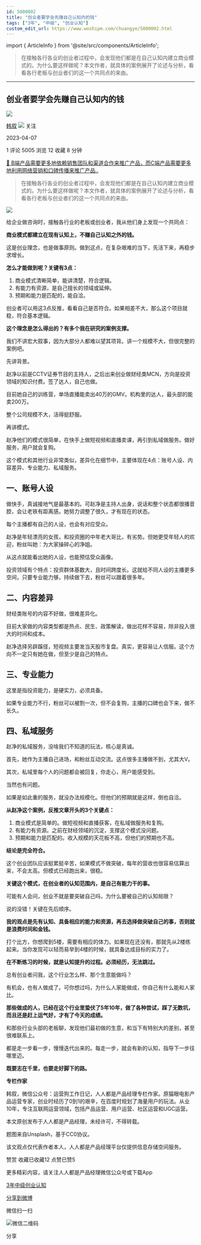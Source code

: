 ```yaml
---
id: 5800002
title: "创业者要学会先赚自己认知内的钱"
tags: ["3年", "中级", "创业认知"]
custom_edit_url: https://www.woshipm.com/chuangye/5800002.html
---
```

import { ArticleInfo } from '@site/src/components/ArticleInfo';

<ArticleInfo
    author="韩叙"
    authorLink="https://www.woshipm.com/u/57956"
    published="2023-04-07"
    views={5005}
    comments={1}
    collects={12}
/>

> 在接触各行各业的创业者过程中，会发现他们都是在自己认知内建立商业模式的。为什么要这样做呢？本文作者，就具体的案例展开了论述与分析，看看各行老板与创业者们的这一个共同点的来由。

---

## 创业者要学会先赚自己认知内的钱

[![](https://image.woshipm.com/wp-files/2015/11/IMG_0437.jpg!/both/72x72)](https://www.woshipm.com/u/57956)

[韩叙](https://www.woshipm.com/u/57956) ![](https://static.woshipm.com/tag/1121_1@2x.png) 关注

2023-04-07

1 评论 5005 浏览 12 收藏 8 分钟

[🔗 B端产品需要更多地依赖销售团队和渠道合作来推广产品，而C端产品需要更多地利用网络营销和口碑传播来推广产品..](https://ke.qidianla.com/courses/bcpm)

> 在接触各行各业的创业者过程中，会发现他们都是在自己认知内建立商业模式的。为什么要这样做呢？本文作者，就具体的案例展开了论述与分析，看看各行老板与创业者们的这一个共同点的来由。

![](https://image.woshipm.com/wp-files/2023/04/cveuDjHJbn0iYRgoTB76.jpg)

给企业做咨询时，接触各行业的老板或创业者，我从他们身上发现一个共同点：

**商业模式都建立在现有认知上，不赚自己认知之外的钱。**

这是创业理念，也是做事原则。做到这点，在复杂艰难的当下，先活下来，再稳步求增长。

**怎么才能做到呢？关键有3点：**

1.  商业模式清晰简单，能讲清楚，符合逻辑。
2.  有能力有资源，是自己擅长的领域或延伸。
3.  预期和能力是匹配的，能自洽。

创业者可以用这3点反推，看看自己是否符合。如果相差不大，那么这个项目就稳，符合基本逻辑。

**这个理念是怎么得出的？有多个我在研究的案例支撑。**

我们不讲宏大叙事，因为大部分人都难以望其项背。讲一个规模不大，但很完整的案例吧。

先讲背景。

赵净以前是CCTV证券节目的主持人，之后出来创业做财经类MCN，方向是投资领域的知识付费。签了达人，自己也做。

目前她自己的训练营，单场直播能卖出40万的GMV。机构里的达人，最头部的能卖200万。

整个公司规模不大，活得挺舒服。

再讲模式。

赵净他们的模式很简单，在快手上做短视频和直播卖课，再引到私域做服务。做好服务，用户就会复购。

这个模式和其他行业非常类似，差异化在细节中，主要体现在4点：账号人设、内容差异、专业能力、私域服务。

## 一、账号人设

做快手，真诚接地气是最基本的。可赵净是主持人出身，说话和整个状态都很播音腔，会让老铁有距离感。她努力调整了很久，才有现在的状态。

每个主播都有自己的人设，也会有对应受众。

赵净是年轻漂亮的女孩，和投资圈的中年老大哥比，有劣势。但她更受年轻人的欢迎，粉丝叫她：为大家操碎心的净姐。

从这点就能看出她的人设，也能预估受众画像。

投资领域有个特点：投资群体基数大，且时间跨度长。这就给不同人设的主播更多空间，只要专业能力够，持续做下去，粉丝可以跟着很多年。

## 二、内容差异

财经类账号的内容不好做，很难差异化。

目前大家做的内容类型都是热点、民生、政策解读，做出花样不容易，除非投入很大的时间和成本。

赵净选择另辟蹊径，短视频主要发当天股市复盘。真实，更容易让人信服。这个方向不一定只有她在做，但至少是自己的特点。

## 三、专业能力

这里是指投资能力，是硬实力，必须具备。

如果专业能力不行，粉丝可以被割一次，但不会复购，主播的口碑也会下来，做不长久。

## 四、私域服务

赵净的私域服务，没啥我们不知道的玩法，核心是真诚。

首先，她作为主播自己进场，和粉丝互动交流。这点很多主播做不到，尤其大V。

其次，私域里每个人的问题都会被回复，你走心，用户能感受到。

当然也有问题。

如果是如此重的服务，就没办法规模化。但他们的预期就是这样，倒也自洽。

**从赵净这个案例，反推文章开头的3个关键点：**

1.  商业模式是简单的。做短视频和直播获客，在私域做服务和复购。
2.  有能力有资源。之前在财经领域的沉淀，支撑这个模式没问题。
3.  预期和能力是匹配的。收入规模的天花板不高，但他们的预期也不高。

**结论是完全符合。**

这个创业团队应该挺累挺辛苦，如果模式不做突破，每年的营收也很容易估算出来，不会太高。但模式已经跑出来，很稳。

**关键这个模式，在创业者的认知范围内，是自己有能力干的事。**

可能有人会问，创业不就是要突破自己吗，为什么要被自己的认知局限？

说的没错！关键在先后顺序。

**我的观点是先有认知、具备相应的能力和资源，再去选择做突破自己的事，否则就是浪费时间和金钱。**

打个比方，你想爬到5楼，需要有相应的体力。如果现在还没有，那就先从2楼练起来。当你发现可以轻而易举到4楼的时候，就具备达成目标的实力了。

**在不断练习的时候，就是认知提升的过程。必须经历，无法跳过。**

总有创业者问我，这个行业怎么样、那个生意能做吗？

有机会，也有人做成了。可你想过吗，为什么人家能做成，你自己有什么能和人家比。

**那些做成的人，已经在这个行业里蛰伏了5年10年，做了各种尝试，踩了无数坑，而且还是赶上运气好，才有了今天的成绩。**

和那些行业头部的老板聊，发现他们最初做的生意，和当下有特别大的差别，甚至很难联系上。

都是走一步看一步，慢慢迭代出来的。每走一步，就会有新的认知，指导下一步往哪里迈。

**既要志在千里，也要走好脚下的路。**

**专栏作家**

韩叙，微信公众号：运营狗工作日记，人人都是产品经理专栏作家。原猫眼电影产品运营专家，创业时经历了0到1的艰辛，在百度时规划了海量用户的玩法。从业10年，专注互联网运营领域，包括产品运营、用户运营、社区运营和UGC运营。

本文原创发布于人人都是产品经理，未经许可，不得转载。

题图来自Unsplash，基于CC0协议。

该文观点仅代表作者本人，人人都是产品经理平台仅提供信息存储空间服务。

赞赏 收藏已收藏12 点赞已赞5

更多精彩内容，请关注人人都是产品经理微信公众号或下载App

[3年](https://www.woshipm.com/tag/3%e5%b9%b4)[中级](https://www.woshipm.com/tag/%e4%b8%ad%e7%ba%a7)[创业认知](https://www.woshipm.com/tag/%e5%88%9b%e4%b8%9a%e8%ae%a4%e7%9f%a5)

[分享到微博](https://service.weibo.com/share/share.php?appkey=2775287854&title=创业者要学会先赚自己认知内的钱&url=https://www.woshipm.com/chuangye/5800002.html&pic=https://image.woshipm.com/wp-files/2023/04/cveuDjHJbn0iYRgoTB76.jpg)

微信扫一扫

![微信二维码](https://api.pwmqr.com/qrcode/create/?url=https://www.woshipm.com/chuangye/5800002.html)

分享